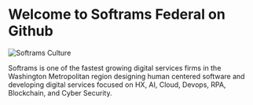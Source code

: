 # Welcome to Softrams Federal on Github

![Softrams Culture](https://global-uploads.webflow.com/62a8ce2b3c6f504b18c48ce8/62ba827bc53235e3c7712853_our_culture_img.png)


Softrams is one of the fastest growing digital services firms in the Washington Metropolitan region 
designing human centered software and developing digital services focused on HX, AI, Cloud, Devops, 
RPA, Blockchain, and Cyber Security.
